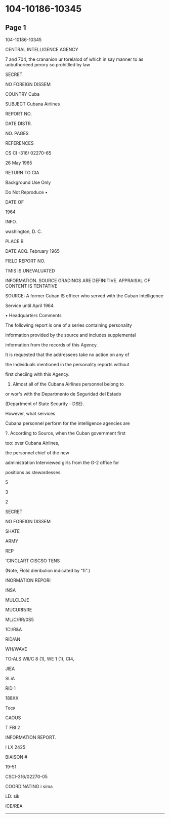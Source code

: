 # 104-10186-10345

## Page 1

104-10186-10345

CENTRAL INTELLIGENCE AGENCY

7 and 704, the crananion ur torelalod of which in say manner to as unbuthorieed perory so prohitlled by law

SECRET

NO FOREIGN DISSEM

COUNTRY Cuba

SUBJECT Cubana Airlines

REPORT NO.

DATE DISTR.

NO. PAGES

REFERENCES

CS CI -316/ 02270-65

26 May 1965

RETURN TO CIA

Background Use Only

Do Not Reproduce •

DATE OF

1964

INFO.

washington, D. C.

PLACE B

DATE ACQ. February 1965

FIELD REPORT NO.

TMIS IS UNEVALUATED

INFORMATION. SOURCE GRADINGS ARE DEFINITIVE. APPRAISAL OF CONTENT IS TENTATIVE

SOURCE: A former Cuban IS officer who served with the Cuban Intelligence

Service until April 1964.

• Headquarters Comments

The following report is one of a series containing personality

information provided by the source and includes supplemental

information from the records of this Agency.

It is requested that the addressees take no action on any of

the Individuals mentioned in the personality reports without

first checiing with this Agency.

1. Almost all of the Cubana Airlines personnel belong to

or wor's with the Departmento de Seguridad del Estado

(Department of State Security - DSE).

However, what services

Cubana personnel perform for the intelligence agencies are

?. According to Source, when the Cuban government first

too: over Cubana Airlines,

the personnel chief of the new

administration Interviewed girls from the G-2 office for

positions as stewardesses.

5

3

2

SECRET

NO FOREIGN DISSEM

SHATE

ARMY

REP

'CINCLART CISCSO TENS

(Note, Flold dieribulion indicated by "fi".)

INORMATION REPORI

INSA

MULCLOJE

MUCURR/RE

ML/C/RR/0S5

1CI/R&A

RID/AN

WH/WAVE

TOrALS WII/C 8 (1), WE 1 (1), CI4,

JIEA

SLiA

RID 1

188XX

Тося

CAOUS

T FBI 2

INFORMATION REPORT.

I LX 2425

BIAISON #

19-51

CSCI-316/02270-05

COORDINATING i sima

LD: sik

ICE/REA

---

